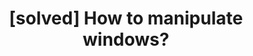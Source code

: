 ---
title: '[solved] How to manipulate windows?'
redirect_to:
  - 'https://discuss.pencil2d.org/t/solved-how-to-manipulate-windows/1348'
---